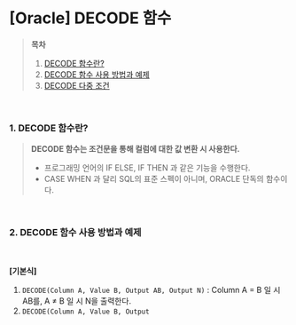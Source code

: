 # [Oracle] DECODE 함수
> **목차**
> 1. [DECODE 함수란?](#1)
> 2. [DECODE 함수 사용 방법과 예제](#2)
> 3. [DECODE 다중 조건](#3)

<br/>

### 1. DECODE 함수란? <a id="1"></a>
> **DECODE 함수는 조건문을 통해 컬럼에 대한 값 변환 시 사용한다.** 
> * 프로그래밍 언어의 IF ELSE, IF THEN 과 같은 기능을 수행한다.
> * CASE WHEN 과 달리 SQL의 표준 스펙이 아니며, ORACLE 단독의 함수이다.

<br/>

### 2. DECODE 함수 사용 방법과 예제 <a id="2"></a>

<br/>

**[기본식]**

1. `DECODE(Column A, Value B, Output AB, Output N)` : Column A = B 일 시 AB를, A ≠ B 일 시 N을 출력한다.
2. `DECODE(Column A, Value B, Output `